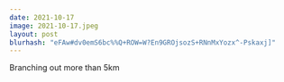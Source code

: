 ```yaml
---
date: 2021-10-17
image: 2021-10-17.jpeg
layout: post
blurhash: "eFAw#dv0emS6bc%%Q+ROW=W?En9GROjsozS+RNnMxYozx^-Pskaxj]"
---
```


Branching out more than 5km
